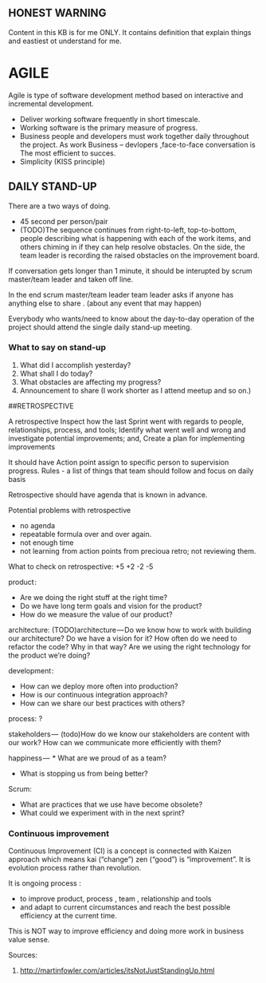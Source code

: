 ## **HONEST WARNING**
Content in this KB is for me ONLY.
It contains definition that explain things and eastiest ot understand for me.
# AGILE

Agile is type of software development method based on interactive and incremental development.
* Deliver working software frequently in  short timescale.
* Working software is the primary measure of progress. 
* Business people and developers must work 
together daily throughout the project. As work Business – devlopers ,face-to-face conversation is The most efficient to succes.
* Simplicity (KISS principle)


## DAILY STAND-UP

There are a two ways of doing.
* 45 second per person/pair
* (TODO)The sequence continues from right-to-left, top-to-bottom, people describing what is happening with each of the work items, and others chiming in if they can help resolve obstacles. On the side, the team leader is recording the raised obstacles on the improvement board.

If conversation gets longer than 1 minute, it should be interupted by scrum master/team leader and taken off line.

In the end scrum master/team leader  team leader asks if anyone has anything else to share . (about any event that may happen)

Everybody who wants/need to know about the day-to-day operation of the project should attend the single daily stand-up meeting.

### What to say on stand-up
1. What did I accomplish yesterday?
2. What shall I do today?
3. What obstacles are affecting my progress?
4. Announcement to share (I work shorter as I attend meetup and so on.)

##RETROSPECTIVE

A retrospective
Inspect how the last Sprint went with regards to people, relationships, process, and tools;
Identify  what went well and wrong and investigate potential improvements; and,
Create a plan for implementing improvements


It should have
Action point assign to specific person to supervision progress.
Rules - a list of things that team should follow and focus on daily basis

Retrospective should have agenda that is known in advance.


Potential problems with retrospective
 * no agenda
 * repeatable formula over and over again.
 * not enough time
 * not learning  from action points from precioua retro; not reviewing them.


What to check on retrospective:
+5 +2  -2 -5

product :
* Are we doing the right stuff at the right time?
* Do we have long term goals and vision for the product?
* How do we measure the value of our product?

architecture:
(TODO)architecture — Do we know how to work with building our architecture? Do we have a vision for it? How often do we need to refactor the code? Why in that way? Are we using the right technology for the product we’re doing?

development :
* How can we deploy more often into production?
* How is our continuous integration approach?
* How can we share our best practices with others?

process:
?

stakeholders — 
(todo)How do we know our stakeholders are content with our work? How can we communicate more efficiently with them?

happiness —
 * What are we proud of as a team?
 * What is stopping us from being better?

Scrum:
* What are practices that we use have become obsolete?
* What could we experiment with in the next sprint?

### Continuous improvement

 Continuous Improvement (CI) is a concept is connected with Kaizen approach which means kai (“change”) zen (“good”) is “improvement”.
 It is evolution process rather than revolution.

 It is ongoing process :
 * to improve  product, process , team , relationship and tools
 *  and adapt to current circumstances and reach the best possible efficiency at the current time.

 This is NOT way to improve efficiency and doing more work in business value sense.


 Sources:
 1. http://martinfowler.com/articles/itsNotJustStandingUp.html